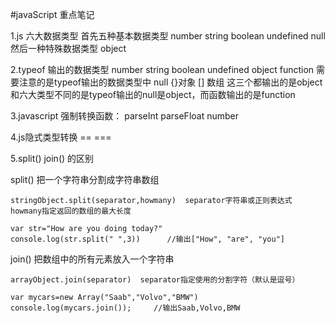 #javaScript 重点笔记

1.js 六大数据类型 
  首先五种基本数据类型 number string boolean undefined null
  然后一种特殊数据类型 object


2.typeof 输出的数据类型  number string boolean undefined object function
  需要注意的是typeof输出的数据类型中 null   {}对象  [] 数组  这三个都输出的是object
  和六大类型不同的是typeof输出的null是object，而函数输出的是function


3.javascript 强制转换函数： parseInt  parseFloat   number


4.js隐式类型转换     ==    ===


5.split() join() 的区别

  split() 把一个字符串分割成字符串数组

    stringObject.split(separator,howmany)  separator字符串或正则表达式  howmany指定返回的数组的最大长度

    var str="How are you doing today?"
    console.log(str.split(" ",3))      //输出["How", "are", "you"]


  join() 把数组中的所有元素放入一个字符串

    arrayObject.join(separator)  separator指定使用的分割字符（默认是逗号）

    var mycars=new Array("Saab","Volvo","BMW")
    console.log(mycars.join());     //输出Saab,Volvo,BMW








  









